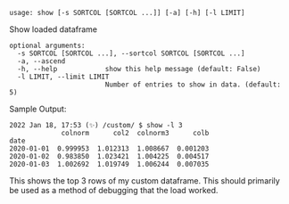 ```
usage: show [-s SORTCOL [SORTCOL ...]] [-a] [-h] [-l LIMIT]
```
Show loaded dataframe
```
optional arguments:
  -s SORTCOL [SORTCOL ...], --sortcol SORTCOL [SORTCOL ...]
  -a, --ascend
  -h, --help            show this help message (default: False)
  -l LIMIT, --limit LIMIT
                        Number of entries to show in data. (default: 5)
```

Sample Output:
```
2022 Jan 18, 17:53 (✨) /custom/ $ show -l 3
             colnorm      col2  colnorm3      colb
date                                              
2020-01-01  0.999953  1.012313  1.008667  0.001203
2020-01-02  0.983850  1.023421  1.004225  0.004517
2020-01-03  1.002692  1.019749  1.006244  0.007035
```

This shows the top 3 rows of my custom dataframe.  This should primarily be used as a method of debugging that the load worked.